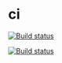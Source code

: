 # ci

[![Build status](https://badge.buildkite.com/d63b9346b8c16c5c8ee0a28daf8b876731c6f67111c9e9fdc6.svg?branch=master)](https://buildkite.com/bos/example)

[![Build status](https://travis-ci.com/yiran-ever/ci.svg?branch=master)](https://buildkite.com/bos/example)

